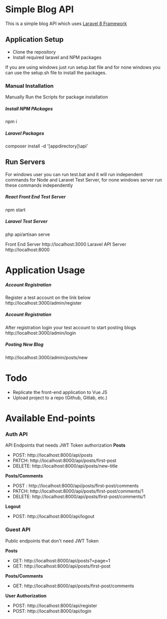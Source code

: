 # Simple Blog API
This is a simple blog API which uses [Laravel 8 Framework](https://github.com/laravel/laravel)
## Application Setup
 - Clone the repository
 - Install required laravel and NPM packages

If you are using windows just run setup.bat file and for none windows you can use the setup.sh file to install the packages.

### Manual Installation
Manually Run the Scripts for package installation
##### Install NPM PAckages
npm i
##### Laravel Packages
composer install -d '[appdirectory]\api'

## Run Servers
For windows user you can run test.bat and it will run independent commands for Node and Laravel Test Server, for none  windows server run these commands independently
##### React Front End Test Server
npm start
##### Laravel Test Server
php api/artisan serve

Front End Server http://localhost:3000
Laravel API Server http://localhost:8000

# Application Usage
##### Account Registration
Register a test account on the link below
http://localhost:3000/admin/register
##### Account Registration
After registration login your test account to start posting blogs
http://localhost:3000/admin/login
##### Posting New Blog
http://localhost:3000/admin/posts/new


# Todo
- Replicate the front-end application to Vue JS
- Upload project to a repo (Github, Gitlab, etc.)

# Available End-points

### Auth API
API Endpoints that needs JWT Token authorization
**Posts**
- POST: http://localhost:8000/api/posts
- PATCH: http://localhost:8000/api/posts/first-post
- DELETE: http://localhost:8000/api/posts/new-title

**Posts/Comments**
- POST : http://localhost:8000/api/posts/first-post/comments
- PATCH: http://localhost:8000/api/posts/first-post/comments/1
- DELETE: http://localhost:8000/api/posts/first-post/comments/1

**Logout**
- POST: http://localhost:8000/api/logout

### Guest API
Public endpoints that don't need JWT Token

**Posts**
- GET: http://localhost:8000/api/posts?=page=1
- GET: http://localhost:8000/api/posts/first-post

**Posts/Comments**
- GET: http://localhost:8000/api/posts/first-post/comments



**User Authorization**
- POST: http://localhost:8000/api/register
- POST: http://localhost:8000/api/login



